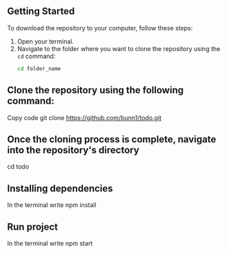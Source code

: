 ## Getting Started

To download the repository to your computer, follow these steps:

1. Open your terminal.
2. Navigate to the folder where you want to clone the repository using the `cd` command:
   ```bash
   cd folder_name

## Clone the repository using the following command:
Copy code
git clone https://github.com/bunn1/todo.git

## Once the cloning process is complete, navigate into the repository's directory
cd todo

## Installing dependencies
In the terminal write
npm install

## Run project
In the terminal write
npm start
